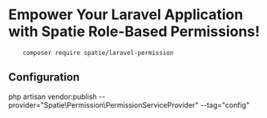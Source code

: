 # Empower Your Laravel Application with Spatie Role-Based Permissions!

```
    composer require spatie/laravel-permission
```
## Configuration

php artisan vendor:publish --provider="Spatie\Permission\PermissionServiceProvider" --tag="config"